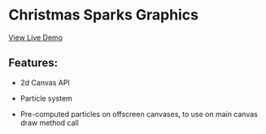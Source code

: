 # Christmas Sparks Graphics

[View Live Demo](https://apcurran.github.io/canvas-chrismas-sparks/)

## Features:

- 2d Canvas API

- Particle system

- Pre-computed particles on offscreen canvases, to use on main canvas draw method call
